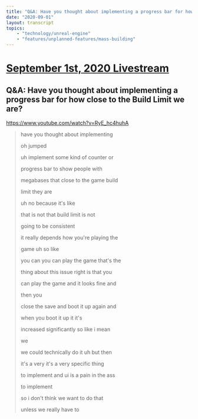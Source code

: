 ```yaml
---
title: "Q&A: Have you thought about implementing a progress bar for how close to the Build Limit we are?"
date: "2020-09-01"
layout: transcript
topics:
    - "technology/unreal-engine"
    - "features/unplanned-features/mass-building"
---
```

# [September 1st, 2020 Livestream](../2020-09-01.md)
## Q&A: Have you thought about implementing a progress bar for how close to the Build Limit we are?
https://www.youtube.com/watch?v=RyE_hc4huhA
> have you thought about implementing
> 
> oh jumped
> 
> uh implement some kind of counter or
> 
> progress bar to show people with
> 
> megabases that close to the game build
> 
> limit they are
> 
> uh no because it's like
> 
> that is not that build limit is not
> 
> going to be consistent
> 
> it really depends how you're playing the
> 
> game uh so like
> 
> you can you can play the game that's the
> 
> thing about this issue right is that you
> 
> can play the game and it looks fine and
> 
> then you
> 
> close the save and boot it up again and
> 
> when you boot it up it it's
> 
> increased significantly so like i mean
> 
> we
> 
> we could technically do it uh but then
> 
> it's a very it's a very specific thing
> 
> to implement and ui is a pain in the ass
> 
> to implement
> 
> so i don't think we want to do that
> 
> unless we really have to
> 
